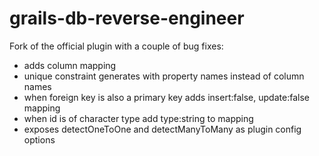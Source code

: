 # grails-db-reverse-engineer

Fork of the official plugin with a couple of bug fixes:
* adds column mapping
* unique constraint generates with property names instead of column names
* when foreign key is also a primary key adds insert:false, update:false mapping
* when id is of character type add type:string to mapping
* exposes detectOneToOne and detectManyToMany as plugin config options
